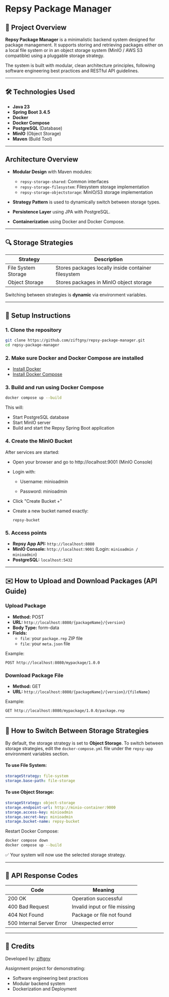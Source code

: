 
# Repsy Package Manager

## 📄 Project Overview

**Repsy Package Manager** is a minimalistic backend system designed for package management. It supports storing and retrieving packages either on a local file system or in an object storage system (MinIO / AWS S3 compatible) using a pluggable storage strategy.

The system is built with modular, clean architecture principles, following software engineering best practices and RESTful API guidelines.

---

## 🛠️ Technologies Used

- **Java 23**
- **Spring Boot 3.4.5**
- **Docker**
- **Docker Compose**
- **PostgreSQL** (Database)
- **MinIO** (Object Storage)
- **Maven** (Build Tool)

---

## Architecture Overview

- **Modular Design** with Maven modules:
  - `repsy-storage-shared`: Common interfaces
  - `repsy-storage-filesystem`: Filesystem storage implementation
  - `repsy-storage-objectstorage`: MinIO/S3 storage implementation

- **Strategy Pattern** is used to dynamically switch between storage types.
- **Persistence Layer** using JPA with PostgreSQL.
- **Containerization** using Docker and Docker Compose.

---

## 🔍 Storage Strategies

| Strategy       | Description                                         |
| -------------- | --------------------------------------------------- |
| File System Storage    | Stores packages locally inside container filesystem |
| Object Storage | Stores packages in MinIO object storage             |

Switching between strategies is **dynamic** via environment variables.

---

## 📅 Setup Instructions

### 1. Clone the repository

```bash
git clone https://github.com/ziftgny/repsy-package-manager.git
cd repsy-package-manager
```

### 2. Make sure Docker and Docker Compose are installed

- [Install Docker](https://docs.docker.com/get-docker/)
- [Install Docker Compose](https://docs.docker.com/compose/install/)

### 3. Build and run using Docker Compose

```bash
docker compose up --build
```

This will:
- Start PostgreSQL database
- Start MinIO server
- Build and start the Repsy Spring Boot application

### 4. Create the MinIO Bucket
After services are started:

- Open your browser and go to http://localhost:9001 (MinIO Console)

- Login with:

  - Username: minioadmin

  - Password: minioadmin

- Click "Create Bucket +"

- Create a new bucket named exactly:

  ```
  repsy-bucket
  ```


### 5. Access points

- **Repsy App API:** `http://localhost:8080`
- **MinIO Console:** `http://localhost:9001` (Login: `minioadmin / minioadmin`)
- **PostgreSQL:** `localhost:5432`

---

## ✉️ How to Upload and Download Packages (API Guide)

###  Upload Package

- **Method:** POST
- **URL:** `http://localhost:8080/{packageName}/{version}`
- **Body Type:** form-data
- **Fields:**
  - `file`: your `package.rep` ZIP file
  - `file`: your `meta.json` file

Example:

```
POST http://localhost:8080/mypackage/1.0.0
```


###  Download Package File

- **Method:** GET
- **URL:** `http://localhost:8080/{packageName}/{version}/{fileName}`

Example:

```
GET http://localhost:8080/mypackage/1.0.0/package.rep
```


---

## 📝 How to Switch Between Storage Strategies
By default, the storage strategy is set to **Object Storage**. To switch between storage strategies, edit the `docker-compose.yml` file under the `repsy-app` environment variables section.

#### To use File System:

```yaml
storageStrategy: file-system
storage.base-path: file-storage
```

#### To use Object Storage:

```yaml
storageStrategy: object-storage
storage.endpoint-url: http://minio-container:9000
storage.access-key: minioadmin
storage.secret-key: minioadmin
storage.bucket-name: repsy-bucket
```

Restart Docker Compose:

```bash
docker compose down
docker compose up --build
```

✅ Your system will now use the selected storage strategy.

---

## 📢 API Response Codes

| Code                      | Meaning                       |
| ------------------------- | ----------------------------- |
| 200 OK                    | Operation successful          |
| 400 Bad Request           | Invalid input or file missing |
| 404 Not Found             | Package or file not found     |
| 500 Internal Server Error | Unexpected error              |

---

## 👥 Credits

Developed by: [ziftgny](https://github.com/ziftgny)

Assignment project for demonstrating:
- Software engineering best practices
- Modular backend system
- Dockerization and Deployment
